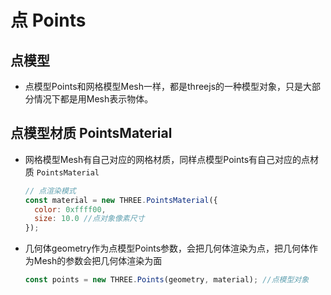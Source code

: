 # 点 Points

## 点模型

+ 点模型Points和网格模型Mesh一样，都是threejs的一种模型对象，只是大部分情况下都是用Mesh表示物体。

## 点模型材质 PointsMaterial

+ 网格模型Mesh有自己对应的网格材质，同样点模型Points有自己对应的点材质 `PointsMaterial`

  ```js
  // 点渲染模式
  const material = new THREE.PointsMaterial({
    color: 0xffff00,
    size: 10.0 //点对象像素尺寸
  });
  ```

+ 几何体geometry作为点模型Points参数，会把几何体渲染为点，把几何体作为Mesh的参数会把几何体渲染为面

  ```js
  const points = new THREE.Points(geometry, material); //点模型对象
  ```

